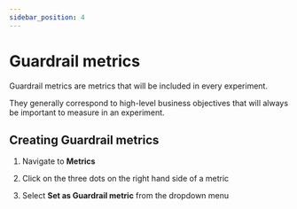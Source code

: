 ```yaml
---
sidebar_position: 4
---
```


# Guardrail metrics

Guardrail metrics are metrics that will be included in every experiment.

They generally correspond to high-level business objectives that will always be important to measure in an experiment.

## Creating Guardrail metrics

1. Navigate to **Metrics**

2. Click on the three dots on the right hand side of a metric

3. Select **Set as Guardrail metric** from the dropdown menu
